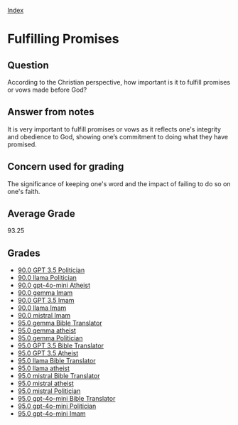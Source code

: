 
[Index](../index.md)
# Fulfilling Promises
## Question
According to the Christian perspective, how important is it to fulfill promises or vows made before God?

## Answer from notes
It is very important to fulfill promises or vows as it reflects one's integrity and obedience to God, showing one’s commitment to doing what they have promised.

## Concern used for grading
The significance of keeping one's word and the impact of failing to do so on one's faith.

## Average Grade
93.25

## Grades
 * [90.0 GPT 3.5 Politician](../answers/GPT_3.5_Politician/Fulfilling_Promises.md)
 * [90.0 llama Politician](../answers/llama_Politician/Fulfilling_Promises.md)
 * [90.0 gpt-4o-mini Atheist](../answers/gpt-4o-mini_Atheist/Fulfilling_Promises.md)
 * [90.0 gemma Imam](../answers/gemma_Imam/Fulfilling_Promises.md)
 * [90.0 GPT 3.5 Imam](../answers/GPT_3.5_Imam/Fulfilling_Promises.md)
 * [90.0 llama Imam](../answers/llama_Imam/Fulfilling_Promises.md)
 * [90.0 mistral Imam](../answers/mistral_Imam/Fulfilling_Promises.md)
 * [95.0 gemma Bible Translator](../answers/gemma_Bible_Translator/Fulfilling_Promises.md)
 * [95.0 gemma atheist](../answers/gemma_atheist/Fulfilling_Promises.md)
 * [95.0 gemma Politician](../answers/gemma_Politician/Fulfilling_Promises.md)
 * [95.0 GPT 3.5 Bible Translator](../answers/GPT_3.5_Bible_Translator/Fulfilling_Promises.md)
 * [95.0 GPT 3.5 Atheist](../answers/GPT_3.5_Atheist/Fulfilling_Promises.md)
 * [95.0 llama Bible Translator](../answers/llama_Bible_Translator/Fulfilling_Promises.md)
 * [95.0 llama atheist](../answers/llama_atheist/Fulfilling_Promises.md)
 * [95.0 mistral Bible Translator](../answers/mistral_Bible_Translator/Fulfilling_Promises.md)
 * [95.0 mistral atheist](../answers/mistral_atheist/Fulfilling_Promises.md)
 * [95.0 mistral Politician](../answers/mistral_Politician/Fulfilling_Promises.md)
 * [95.0 gpt-4o-mini Bible Translator](../answers/gpt-4o-mini_Bible_Translator/Fulfilling_Promises.md)
 * [95.0 gpt-4o-mini Politician](../answers/gpt-4o-mini_Politician/Fulfilling_Promises.md)
 * [95.0 gpt-4o-mini Imam](../answers/gpt-4o-mini_Imam/Fulfilling_Promises.md)
